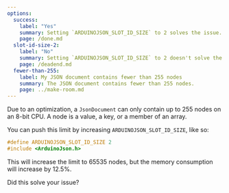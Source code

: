 ```yaml
---
options:
  success:
    label: "Yes"
    summary: Setting `ARDUINOJSON_SLOT_ID_SIZE` to 2 solves the issue.
    page: /done.md
  slot-id-size-2:
    label: "No"
    summary: Setting `ARDUINOJSON_SLOT_ID_SIZE` to 2 doesn't solve the issue.
    page: /deadend.md
  fewer-than-255:
    label: My JSON document contains fewer than 255 nodes
    summary: The JSON document contains fewer than 255 nodes.
    page: ../make-room.md
---
```


Due to an optimization, a `JsonDocument` can only contain up to 255 nodes on an 8-bit CPU.
A node is a value, a key, or a member of an array.

You can push this limit by increasing `ARDUINOJSON_SLOT_ID_SIZE`, like so:

```cpp
#define ARDUINOJSON_SLOT_ID_SIZE 2
#include <ArduinoJson.h>
```

This will increase the limit to 65535 nodes, but the memory consumption will increase by 12.5%.

Did this solve your issue?
